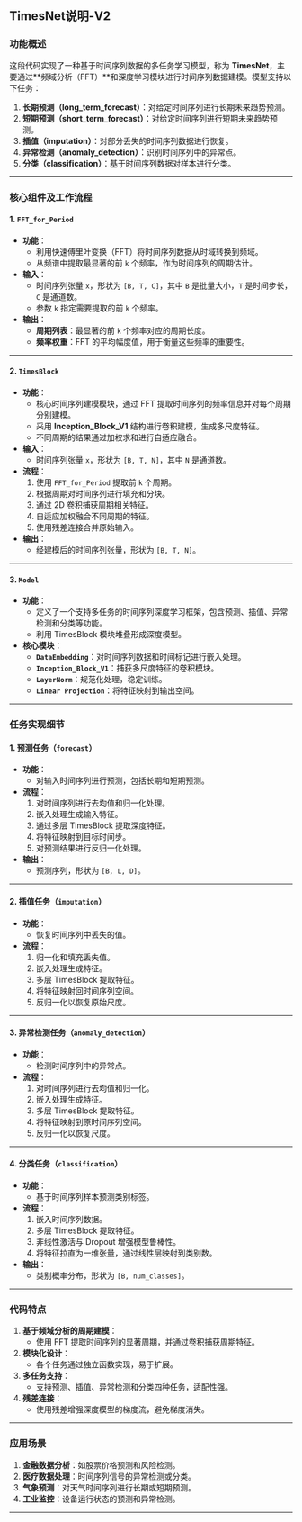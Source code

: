 ## TimesNet说明-V2
### 功能概述

这段代码实现了一种基于时间序列数据的多任务学习模型，称为 **TimesNet**，主要通过**频域分析（FFT）**和深度学习模块进行时间序列数据建模。模型支持以下任务：

1. **长期预测（long_term_forecast）**：对给定时间序列进行长期未来趋势预测。
2. **短期预测（short_term_forecast）**：对给定时间序列进行短期未来趋势预测。
3. **插值（imputation）**：对部分丢失的时间序列数据进行恢复。
4. **异常检测（anomaly_detection）**：识别时间序列中的异常点。
5. **分类（classification）**：基于时间序列数据对样本进行分类。

---

### 核心组件及工作流程

#### 1. **`FFT_for_Period`**
- **功能**：
  - 利用快速傅里叶变换（FFT）将时间序列数据从时域转换到频域。
  - 从频谱中提取最显著的前 `k` 个频率，作为时间序列的周期估计。
- **输入**：
  - 时间序列张量 `x`，形状为 `[B, T, C]`，其中 `B` 是批量大小，`T` 是时间步长，`C` 是通道数。
  - 参数 `k` 指定需要提取的前 `k` 个频率。
- **输出**：
  - **周期列表**：最显著的前 `k` 个频率对应的周期长度。
  - **频率权重**：FFT 的平均幅度值，用于衡量这些频率的重要性。

---

#### 2. **`TimesBlock`**
- **功能**：
  - 核心时间序列建模模块，通过 FFT 提取时间序列的频率信息并对每个周期分别建模。
  - 采用 **Inception_Block_V1** 结构进行卷积建模，生成多尺度特征。
  - 不同周期的结果通过加权求和进行自适应融合。
- **输入**：
  - 时间序列张量 `x`，形状为 `[B, T, N]`，其中 `N` 是通道数。
- **流程**：
  1. 使用 `FFT_for_Period` 提取前 `k` 个周期。
  2. 根据周期对时间序列进行填充和分块。
  3. 通过 2D 卷积捕获周期相关特征。
  4. 自适应加权融合不同周期的特征。
  5. 使用残差连接合并原始输入。
- **输出**：
  - 经建模后的时间序列张量，形状为 `[B, T, N]`。

---

#### 3. **`Model`**
- **功能**：
  - 定义了一个支持多任务的时间序列深度学习框架，包含预测、插值、异常检测和分类等功能。
  - 利用 TimesBlock 模块堆叠形成深度模型。
- **核心模块**：
  - **`DataEmbedding`**：对时间序列数据和时间标记进行嵌入处理。
  - **`Inception_Block_V1`**：捕获多尺度特征的卷积模块。
  - **`LayerNorm`**：规范化处理，稳定训练。
  - **`Linear Projection`**：将特征映射到输出空间。

---

### 任务实现细节

#### 1. **预测任务（`forecast`）**
- **功能**：
  - 对输入时间序列进行预测，包括长期和短期预测。
- **流程**：
  1. 对时间序列进行去均值和归一化处理。
  2. 嵌入处理生成输入特征。
  3. 通过多层 TimesBlock 提取深度特征。
  4. 将特征映射到目标时间步。
  5. 对预测结果进行反归一化处理。
- **输出**：
  - 预测序列，形状为 `[B, L, D]`。

---

#### 2. **插值任务（`imputation`）**
- **功能**：
  - 恢复时间序列中丢失的值。
- **流程**：
  1. 归一化和填充丢失值。
  2. 嵌入处理生成特征。
  3. 多层 TimesBlock 提取特征。
  4. 将特征映射回时间序列空间。
  5. 反归一化以恢复原始尺度。

---

#### 3. **异常检测任务（`anomaly_detection`）**
- **功能**：
  - 检测时间序列中的异常点。
- **流程**：
  1. 对时间序列进行去均值和归一化。
  2. 嵌入处理生成特征。
  3. 多层 TimesBlock 提取特征。
  4. 将特征映射到原时间序列空间。
  5. 反归一化以恢复尺度。

---

#### 4. **分类任务（`classification`）**
- **功能**：
  - 基于时间序列样本预测类别标签。
- **流程**：
  1. 嵌入时间序列数据。
  2. 多层 TimesBlock 提取特征。
  3. 非线性激活与 Dropout 增强模型鲁棒性。
  4. 将特征拉直为一维张量，通过线性层映射到类别数。
- **输出**：
  - 类别概率分布，形状为 `[B, num_classes]`。

---

### 代码特点

1. **基于频域分析的周期建模**：
   - 使用 FFT 提取时间序列的显著周期，并通过卷积捕获周期特征。
2. **模块化设计**：
   - 各个任务通过独立函数实现，易于扩展。
3. **多任务支持**：
   - 支持预测、插值、异常检测和分类四种任务，适配性强。
4. **残差连接**：
   - 使用残差增强深度模型的梯度流，避免梯度消失。

---

### 应用场景

1. **金融数据分析**：如股票价格预测和风险检测。
2. **医疗数据处理**：时间序列信号的异常检测或分类。
3. **气象预测**：对天气时间序列进行长期或短期预测。
4. **工业监控**：设备运行状态的预测和异常检测。

---
